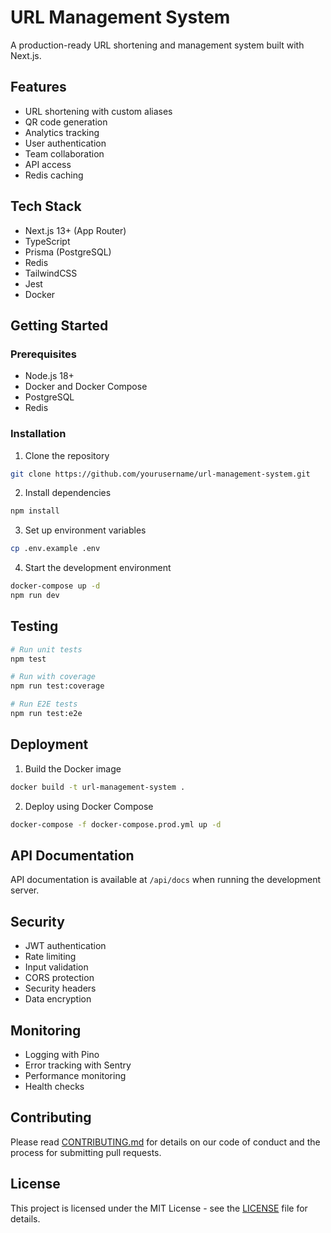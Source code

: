 # URL Management System

A production-ready URL shortening and management system built with Next.js.

## Features

- URL shortening with custom aliases
- QR code generation
- Analytics tracking
- User authentication
- Team collaboration
- API access
- Redis caching

## Tech Stack

- Next.js 13+ (App Router)
- TypeScript
- Prisma (PostgreSQL)
- Redis
- TailwindCSS
- Jest
- Docker

## Getting Started

### Prerequisites

- Node.js 18+
- Docker and Docker Compose
- PostgreSQL
- Redis

### Installation

1. Clone the repository
```bash
git clone https://github.com/yourusername/url-management-system.git
```

2. Install dependencies
```bash
npm install
```

3. Set up environment variables
```bash
cp .env.example .env
```

4. Start the development environment
```bash
docker-compose up -d
npm run dev
```

## Testing

```bash
# Run unit tests
npm test

# Run with coverage
npm run test:coverage

# Run E2E tests
npm run test:e2e
```

## Deployment

1. Build the Docker image
```bash
docker build -t url-management-system .
```

2. Deploy using Docker Compose
```bash
docker-compose -f docker-compose.prod.yml up -d
```

## API Documentation

API documentation is available at `/api/docs` when running the development server.

## Security

- JWT authentication
- Rate limiting
- Input validation
- CORS protection
- Security headers
- Data encryption

## Monitoring

- Logging with Pino
- Error tracking with Sentry
- Performance monitoring
- Health checks

## Contributing

Please read [CONTRIBUTING.md](CONTRIBUTING.md) for details on our code of conduct and the process for submitting pull requests.

## License

This project is licensed under the MIT License - see the [LICENSE](LICENSE) file for details.